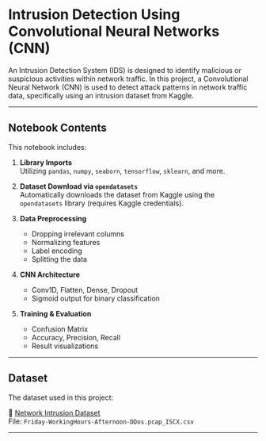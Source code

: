 # Intrusion Detection Using Convolutional Neural Networks (CNN)

An Intrusion Detection System (IDS) is designed to identify malicious or suspicious activities within network traffic. In this project, a Convolutional Neural Network (CNN) is used to detect attack patterns in network traffic data, specifically using an intrusion dataset from Kaggle.

---

## Notebook Contents

This notebook includes:

1. **Library Imports**  
   Utilizing `pandas`, `numpy`, `seaborn`, `tensorflow`, `sklearn`, and more.

2. **Dataset Download via `opendatasets`**  
   Automatically downloads the dataset from Kaggle using the `opendatasets` library (requires Kaggle credentials).

3. **Data Preprocessing**  
   - Dropping irrelevant columns  
   - Normalizing features  
   - Label encoding  
   - Splitting the data

4. **CNN Architecture**  
   - Conv1D, Flatten, Dense, Dropout  
   - Sigmoid output for binary classification

5. **Training & Evaluation**  
   - Confusion Matrix  
   - Accuracy, Precision, Recall  
   - Result visualizations

---

## Dataset

The dataset used in this project:

🔗 [Network Intrusion Dataset](https://www.kaggle.com/datasets/chethuhn/network-intrusion-dataset)  
File: `Friday-WorkingHours-Afternoon-DDos.pcap_ISCX.csv`

---
